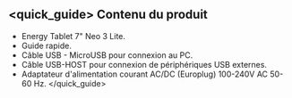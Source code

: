 ## <quick_guide> Contenu du produit
* Energy Tablet 7" Neo 3 Lite. 
* Guide rapide.
* Câble USB - MicroUSB pour connexion au PC.
* Câble USB-HOST pour connexion de périphériques USB externes.
* Adaptateur d'alimentation courant AC/DC (Europlug) 100-240V AC 50-60 Hz.
</quick_guide>

